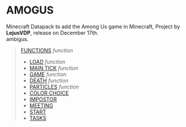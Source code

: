 # AMOGUS

Minecraft Datapack to add the Among Us game in Minecraft,
Project by **LejusVDP**, release on December 17th.  
ambigus.  
> [FUNCTIONS](./data/amogus/functions) *function*
> - [LOAD](./data/amogus/functions/load.mcfunction)  *function*
> - [MAIN TICK](./data/amogus/functions/tick.mcfunction) *function*
> - [GAME](./data/amogus/functions/game.mcfunction) *function*
> - [DEATH](./data/amogus/functions/death.mcfunction) *function*
> - [PARTICLES](./data/amogus/functions/particles.mcfunction) *function*
> - [COLOR CHOICE ](./data/amogus/functions/color_pîck)
> - [IMPOSTOR ](./data/amogus/functions/impostor)
> - [MEETING ](./data/amogus/functions/meeting)
> - [START](./data/amogus/functions/start)
> - [TASKS](./data/amogus/functions/tasks)
